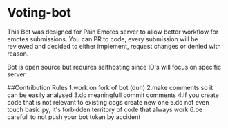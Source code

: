 # Voting-bot

This Bot was designed for Pain Emotes server to allow better workflow for emotes submissions.
You can PR to code, every submission will be reviewed and decided to either implement, request changes or denied with reason.

Bot is open source but requires selfhosting since ID's will focus on specific server



##Contribution Rules
1.work on fork of bot (duh)
2.make comments so it can be easily analysed
3.do meaningfull commit comments
4.if you create code that is not relevant to existing cogs create new one
5.do not even touch basic.py, it's forbidden territory of code that always work
6.be carefull to not push your bot token by accident

